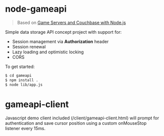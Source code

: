 # node-gameapi

> Based on [Game Servers and Couchbase with Node.js](blog.couchbase.com/game-servers-and-couchbase-nodejs-part-1)

Simple data storage API concept project with support for:
* Session management via **Authorization** header
* Session renewal
* Lazy loading and optimistic locking
* CORS

To get started:
```bash
$ cd gameapi
$ npm install .
$ node lib/app.js
```

# gameapi-client
Javascript demo client included (/client/gameapi-client.html) will prompt for authentication and save cursor position using a custom onMouseStop listener every 15ms.
